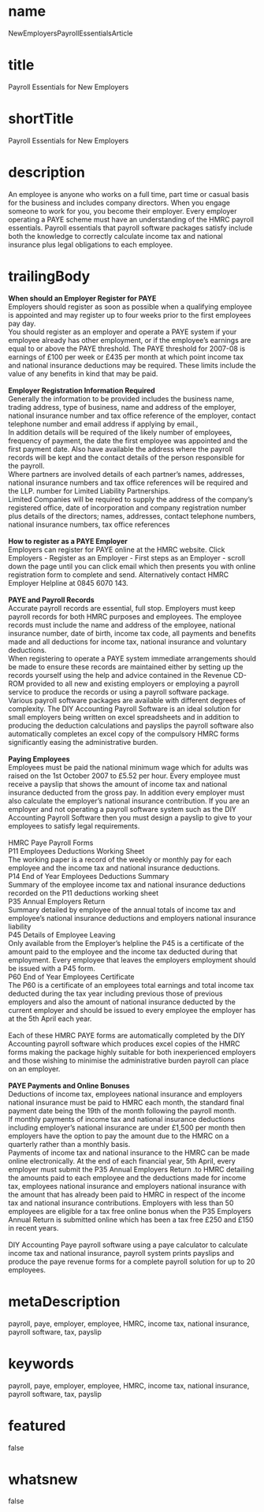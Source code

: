 # name
NewEmployersPayrollEssentialsArticle

# title
Payroll Essentials for New Employers

# shortTitle
Payroll Essentials for New Employers

# description
An employee is anyone who works on a full time, part time or casual basis for the business and includes company directors. When you engage someone to work for you, you become their employer. Every employer operating a PAYE scheme must have an understanding of the HMRC payroll essentials. Payroll essentials that payroll software packages satisfy include both the knowledge to correctly calculate income tax and national insurance plus legal obligations to each employee.

# trailingBody
<p>
    <strong>When should an Employer Register for PAYE</strong>
    <br>
    Employers should register as soon as possible when a qualifying employee is appointed and may register up to four weeks prior to the first employees pay day.
    <br>
    You should register as an employer and operate a PAYE system if your employee already has other employment, or if the employee&rsquo;s earnings are equal to or above the PAYE threshold. The PAYE threshold for 2007-08 is earnings of &pound;100 per week or &pound;435 per month at which point income tax and national insurance deductions may be required. These limits include the value of any benefits in kind that may be paid.
    <br>
    <br>
    <strong>Employer Registration Information Required</strong>
    <br>
    Generally the information to be provided includes the business name, trading address, type of business, name and address of the employer, national insurance number and tax office reference of the employer, contact telephone number and email address if applying by email.,
    <br>
    In addition details will be required of the likely number of employees, frequency of payment, the date the first employee was appointed and the first payment date. Also have available the address where the payroll records will be kept and the contact details of the person responsible for the payroll.
    <br>
    Where partners are involved details of each partner&rsquo;s names, addresses, national insurance numbers and tax office references will be required and the LLP. number for Limited Liability Partnerships.
    <br>
    Limited Companies will be required to supply the address of the company&rsquo;s registered office, date of incorporation and company registration number plus details of the directors; names, addresses, contact telephone numbers, national insurance numbers, tax office references
    <br>
    <br>
    <strong>How to register as a PAYE Employer</strong>
    <br>
    Employers can register for PAYE online at the HMRC website. Click Employers - Register as an Employer - First steps as an Employer - scroll down the page until you can click email which then presents you with online registration form to complete and send. Alternatively contact HMRC Employer Helpline at 0845 6070 143.
    <br>
    <br>
    <strong>PAYE and Payroll Records</strong>
    <br>
    Accurate payroll records are essential, full stop. Employers must keep payroll records for both HMRC&nbsp;purposes and employees. The employee records must include the name and address of the employee, national insurance number, date of birth, income tax code, all payments and benefits made and all deductions for income tax, national insurance and voluntary deductions.
    <br>
    When registering to operate a PAYE system immediate arrangements should be made to ensure these records are maintained either by setting up the records yourself using the help and advice contained in the Revenue CD-ROM provided to all new and existing employers or employing a payroll service to produce the records or using a payroll software package.
    <br>
    Various payroll software packages are available with different degrees of complexity. The DIY Accounting Payroll Software is an ideal solution for small employers being written on excel spreadsheets and in addition to producing the deduction calculations and payslips the payroll software also automatically completes an excel copy of the compulsory HMRC forms significantly easing the administrative burden.
    <br>
    <br>
    <strong>Paying Employees</strong>
    <br>
    Employees must be paid the national minimum wage which for adults was raised on the 1st October 2007 to &pound;5.52 per hour. Every employee must receive a payslip that shows the amount of income tax and national insurance deducted from the gross pay. In addition every employer must also calculate the employer&rsquo;s national insurance contribution. If you are an employer and not operating a payroll software system such as the DIY Accounting Payroll Software then you must design a payslip to give to your employees to satisfy legal requirements.
    <br>
    <br>
    HMRC Paye Payroll Forms
    <br>
    P11 Employees Deductions Working Sheet
    <br>
    The working paper is a record of the weekly or monthly pay for each employee and the income tax and national insurance deductions.
    <br>
    P14 End of Year Employees Deductions Summary
    <br>
    Summary of the employee income tax and national insurance deductions recorded on the P11 deductions working sheet
    <br>
    P35 Annual Employers Return
    <br>
    Summary detailed by employee of the annual totals of income tax and employee&rsquo;s national insurance deductions and employers national insurance liability
    <br>
    P45 Details of Employee Leaving
    <br>
    Only available from the Employer&rsquo;s helpline the P45 is a certificate of the amount paid to the employee and the income tax deducted during that employment. Every employee that leaves the employers employment should be issued with a P45 form.
    <br>
    P60 End of Year Employees Certificate
    <br>
    The P60 is a certificate of an employees total earnings and total income tax deducted during the tax year including previous those of previous employers and also the amount of national insurance deducted by the current employer and should be issued to every employee the employer has at the 5th April each year.
    <br>
    <br>
    Each of these HMRC PAYE forms are automatically completed by the DIY Accounting payroll software which produces excel copies of the HMRC forms making the package highly suitable for both inexperienced employers and those wishing to minimise the administrative burden payroll can place on an employer.
    <br>
    <br>
    <strong>PAYE Payments and Online Bonuses</strong>
    <br>
    Deductions of income tax, employees national insurance and employers national insurance must be paid to HMRC each month, the standard final payment date being the 19th of the month following the payroll month.
    <br>
    If monthly payments of income tax and national insurance deductions including employer&rsquo;s national insurance are under &pound;1,500 per month then employers have the option to pay the amount due to the HMRC on a quarterly rather than a monthly basis.
    <br>
    Payments of income tax and national insurance to the HMRC can be made online electronically. At the end of each financial year, 5th April, every employer must submit the P35 Annual Employers Return .to HMRC detailing the amounts paid to each employee and the deductions made for income tax, employees national insurance and employers national insurance with the amount that has already been paid to HMRC in respect of the income tax and national insurance contributions. Employers with less than 50 employees are eligible for a tax free online bonus when the P35 Employers Annual Return is submitted online which has been a tax free &pound;250 and &pound;150 in recent years.
    <br>
    <br>
    DIY Accounting Paye payroll software using a paye calculator to calculate income tax and national insurance, payroll system prints payslips and produce the paye revenue forms for a complete payroll solution for up to 20 employees.
</p>


# metaDescription
payroll, paye, employer, employee, HMRC, income tax, national insurance, payroll software, tax, payslip

# keywords
payroll, paye, employer, employee, HMRC, income tax, national insurance, payroll software, tax, payslip

# featured
false

# whatsnew
false

